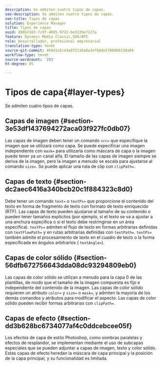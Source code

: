 ```yaml
---
description: Se admiten cuatro tipos de capas.
seo-description: Se admiten cuatro tipos de capas.
seo-title: Tipos de capas
solution: Experience Manager
title: Tipos de capas
uuid: d88b2163-7c9f-4885-9722-be3339e7127a
feature: Dynamic Media Classic,SDK/API
role: Desarrollador, profesional empresarial
translation-type: tm+mt
source-git-commit: 469d1a5c43a972116a8a2efb0de5708800130a99
workflow-type: tm+mt
source-wordcount: '293'
ht-degree: 0%

---
```



# Tipos de capa{#layer-types}

Se admiten cuatro tipos de capas.

## Capas de imagen {#section-3e53df1437694272aca03f927fc0db07}

Las capas de imagen deben tener un comando `src=` que especifique la imagen que se utilizará como capa. Se puede especificar una imagen independiente con `mask=` para utilizarla como máscara de capa o la imagen puede tener ya un canal alfa. El tamaño de las capas de imagen siempre se deriva de la imagen, pero la imagen a menudo se escala para ajustarse al comando `size=`. Se puede aplicar una ruta de clip con `clipPath=`.

## Capas de texto {#section-dc2aec6416a340bcb20c1f884323c8d0}

Debe tener un comando `text=` o `textPs=` que proporcione el contenido del texto en forma de fragmento de texto con formato de texto enriquecido (RTF). Las capas de texto pueden ajustarse al tamaño de su contenido o pueden tener tamaños explícitos (por ejemplo, si el texto se va a ajustar a una anchura específica o si el texto debe restringirse en un área específica). `textPs=` admiten el flujo de texto en formas arbitrarias definidas con  `textFlowPath=` y en rutas arbitrarias definidas con  `textPath=`. `textPs=` también admite el procesamiento de texto en el cuadro de texto o la forma especificada en ángulos arbitrarios (  `textAngle=`).

## Capas de color sólido {#section-56dfb672756643dda08dc93294809eb0}

Las capas de color sólido se utilizan a menudo para la capa 0 de las plantillas, de modo que el tamaño de la imagen compuesta es fijo e independiente del contenido de la imagen. Las capas de color sólido requieren un atributo `color=` y `size=` o `mask=`, y admiten la mayoría de los demás comandos y atributos para modificar el aspecto. Las capas de color sólido pueden recibir formas arbitrarias con `clipPath=`.

## Capas de efecto {#section-dd3b628bc6734077af4c0ddcebcee05f}

Los efectos de capa de estilo Photoshop, como sombras paralelas y efectos de resplandor, se implementan mediante el uso de subcapas especiales que se pueden adjuntar a capas de imagen, texto y color sólido. Estas capas de efecto heredan la máscara de capa principal y la posición de la capa principal, y su funcionalidad es limitada.
